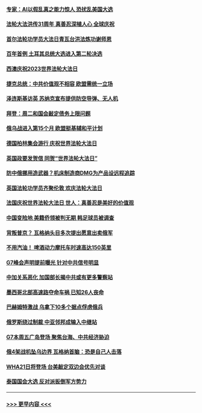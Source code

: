 #### [专家：AI以假乱真之能力惊人 恐扰乱美国大选](../pages/prog202/a103713533.md?t=05160343) 
#### [法轮大法洪传31周年 真善忍深植人心 全球庆祝](../pages/prog202/a103713601.md?t=05160343) 
#### [首尔法轮功学员大法日青瓦台洪法炼功谢师恩](../pages/prog202/a103713624.md?t=05160343) 
#### [百年首例 土耳其总统大选进入第二轮决选](../pages/prog202/a103713602.md?t=05160343) 
#### [西澳庆祝2023世界法轮大法日](../pages/prog202/a103713625.md?t=05160343) 
#### [捷克总统：中共价值观不相容 欧盟需统一立场](../pages/prog202/a103713597.md?t=05160343) 
#### [泽连斯基访英 苏纳克宣布提供防空导弹、无人机](../pages/prog202/a103713607.md?t=05160343) 
#### [拜登：周二和国会敲定债务上限问题](../pages/prog202/a103713591.md?t=05160343) 
#### [俄乌战进入第15个月 欧盟挺基辅和平计划](../pages/prog202/a103713521.md?t=05160343) 
#### [德国柏林集会游行 庆祝世界法轮大法日](../pages/prog202/a103713514.md?t=05160343) 
#### [英国政要发贺信 同贺“世界法轮大法日”](../pages/prog202/a103713476.md?t=05160343) 
#### [防中俄挪用造武器？机床制造商DMG为产品设远程追踪](../pages/prog202/a103713200.md?t=05160343) 
#### [英国法轮功学员齐聚伦敦 欢庆法轮大法日](../pages/prog202/a103713402.md?t=05160343) 
#### [法国庆祝世界法轮大法日 世人：真善忍是美好的价值观](../pages/prog202/a103713400.md?t=05160343) 
#### [中国变险地 美籍侨领被判无期 韩足球员被调查](../pages/prog202/a103713396.md?t=05160343) 
#### [背叛普京？ 瓦格纳头目多次提出愿意出卖俄军](../pages/prog202/a103713392.md?t=05160343) 
#### [不用汽油！ 啤酒动力摩托车时速高达150英里](../pages/prog202/a103713387.md?t=05160343) 
#### [G7峰会声明提前曝光 针对中共信号明显](../pages/prog202/a103713369.md?t=05160343) 
#### [中加关系恶化 加国部长揭中共或有更多警察站](../pages/prog202/a103713352.md?t=05160343) 
#### [墨西哥北部高速路夺命车祸 已知26人丧命](../pages/prog202/a103713345.md?t=05160343) 
#### [巴赫姆特激战 乌拿下10多个据点俘虏俄兵](../pages/prog202/a103713342.md?t=05160343) 
#### [俄罗斯绕过制裁 中亚邻邦成输入中继站](../pages/prog202/a103713324.md?t=05160343) 
#### [G7本周五广岛登场 聚焦台海、中共经济胁迫](../pages/prog202/a103713319.md?t=05160343) 
#### [俄4架战机坠乌边界 瓦格纳首脑：恐是自己人击落](../pages/prog202/a103713267.md?t=05160343) 
#### [WHA21日将登场 台美敲定双边会优先对谈](../pages/prog202/a103713250.md?t=05160343) 
#### [泰国国会大选 反对派扳倒军方势力](../pages/prog202/a103713246.md?t=05160343) 

----
#### [ >>> 更早内容 <<< ](../indexes/prog202-earlier.md)
